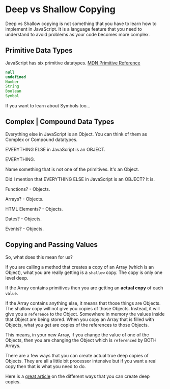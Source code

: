# Deep vs Shallow Copying

Deep vs Shallow copying is not something that you have to learn how to implement in JavaScript. It is a language feature that you need to understand to avoid problems as your code becomes more complex.

## Primitive Data Types

JavaScript has six primitive datatypes. [MDN Primitive Reference](https://developer.mozilla.org/en-US/docs/Glossary/Primitive)

```js
null
undefined
Number
String
Boolean
Symbol
```

<YouTube
    title="JavaScript Primitives"
    url="https://www.youtube.com/embed/fLKzh4L00TI"
/>

If you want to learn about Symbols too...

<YouTube
    title="Symbols"
    url="https://www.youtube.com/embed/PyyndIv4ABI"
/>


## Complex | Compound Data Types

Everything else in JavaScript is an Object. You can think of them as Complex or Compound datatypes. 

EVERYTHING ELSE in JavaScript is an OBJECT.

EVERYTHING.

Name something that is not one of the primitives. It's an Object.

Did I mention that EVERYTHING ELSE in JavaScript is an OBJECT?  It is.

Functions? - Objects.

Arrays? - Objects.

HTML Elements? - Objects.

Dates? - Objects.

Events? - Objects.


## Copying and Passing Values

So, what does this mean for us?

If you are calling a method that creates a copy of an Array (which is an Object), what you are really getting is a `shallow` copy. The copy is only one level deep.

If the Array contains primitives then you are getting an **actual copy** of each `value`. 

If the Array contains anything else, it means that those things are Objects. The shallow copy will not give you copies of those Objects. Instead, it will give you a `reference` to the Object. Somewhere in memory the values inside that Object are being stored. When you copy an Array that is filled with Objects, what you get are copies of the references to those Objects. 

This means, in your new Array, if you change the value of one of the Objects, then you are changing the Object which is `referenced` by BOTH Arrays.

<YouTube
    title="Deep vs Shallow Copying"
    url="https://www.youtube.com/embed/duyshh9Fs1U"
/>

There are a few ways that you can create actual true deep copies of Objects. They are all a little bit processor intensive but if you want a real copy then that is what you need to do.

Here is a [great article](http://dassur.ma/things/deep-copy/) on the different ways that you can create deep copies.

